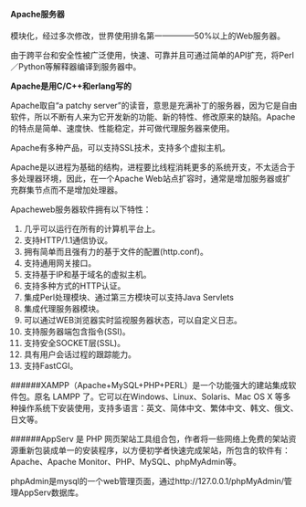 #### Apache服务器
模块化，经过多次修改，世界使用排名第一————50%以上的Web服务器。

由于跨平台和安全性被广泛使用，快速、可靠并且可通过简单的API扩充，将Perl／Python等解释器编译到服务器中。

**Apache是用C/C++和erlang写的**

Apache取自“a patchy server”的读音，意思是充满补丁的服务器，因为它是自由软件，所以不断有人来为它开发新的功能、新的特性、修改原来的缺陷。Apache的特点是简单、速度快、性能稳定，并可做代理服务器来使用。

Apache有多种产品，可以支持SSL技术，支持多个虚拟主机。

Apache是以进程为基础的结构，进程要比线程消耗更多的系统开支，不太适合于多处理器环境，因此，在一个Apache Web站点扩容时，通常是增加服务器或扩充群集节点而不是增加处理器。

Apacheweb服务器软件拥有以下特性：

1. 几乎可以运行在所有的计算机平台上。
2. 支持HTTP/1.1通信协议。
3. 拥有简单而且强有力的基于文件的配置(http.conf)。
4. 支持通用网关接口。
5. 支持基于IP和基于域名的虚拟主机。
6. 支持多种方式的HTTP认证。
7. 集成Perl处理模块、通过第三方模块可以支持Java Servlets
8. 集成代理服务器模块。
9. 可以通过WEB浏览器实时监视服务器状态，可以自定义日志。
10. 支持服务器端包含指令(SSI)。
11. 支持安全SOCKET层(SSL)。
12. 具有用户会话过程的跟踪能力。
13. 支持FastCGI。


######XAMPP（Apache+MySQL+PHP+PERL）是一个功能强大的建站集成软件包。原名 LAMPP 了。它可以在Windows、Linux、Solaris、Mac OS X 等多种操作系统下安装使用，支持多语言：英文、简体中文、繁体中文、韩文、俄文、日文等。


######AppServ 是 PHP 网页架站工具组合包，作者将一些网络上免费的架站资源重新包装成单一的安装程序，以方便初学者快速完成架站，所包含的软件有：Apache、Apache Monitor、PHP、MySQL、phpMyAdmin等。

phpAdmin是mysql的一个web管理页面，通过http://127.0.0.1/phpMyAdmin/管理AppServ数据库。